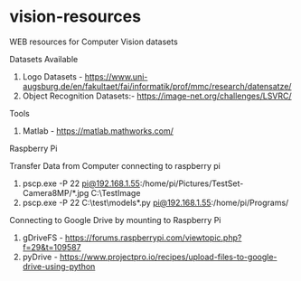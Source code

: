 # vision-resources
WEB resources for Computer Vision datasets


Datasets Available
1. Logo Datasets - https://www.uni-augsburg.de/en/fakultaet/fai/informatik/prof/mmc/research/datensatze/
2. Object Recognition Datasets:- https://image-net.org/challenges/LSVRC/



Tools
1. Matlab - https://matlab.mathworks.com/













Raspberry Pi

Transfer Data from Computer connecting to raspberry pi
1. pscp.exe -P 22 pi@192.168.1.55:/home/pi/Pictures/TestSet-Camera8MP/*.jpg C:\TestImage
2. pscp.exe -P 22 C:\test\models\*.py pi@192.168.1.55:/home/pi/Programs/

Connecting to Google Drive by mounting to Raspberry Pi
1. gDriveFS - https://forums.raspberrypi.com/viewtopic.php?f=29&t=109587
2. pyDrive - https://www.projectpro.io/recipes/upload-files-to-google-drive-using-python



 

